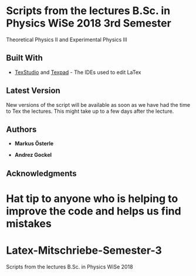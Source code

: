 # Scripts from the lectures B.Sc. in Physics WiSe 2018 3rd Semester

Theoretical Physics II and Experimental Physics III

## Built With

* [TexStudio](https://www.texstudio.org/) and [Texpad](https://www.texpad.com/) - The IDEs used to edit LaTex

## Latest Version

New versions of the script will be available as soon as we have had the time to Tex the lectures. This might take up to a few days after the lecture.

## Authors

* **Markus Österle**

* **Andrez Gockel**

## Acknowledgments

Hat tip to anyone who is helping to improve the code and helps us find mistakes
=======
# Latex-Mitschriebe-Semester-3
Scripts from the lectures B.Sc. in Physics WiSe 2018
